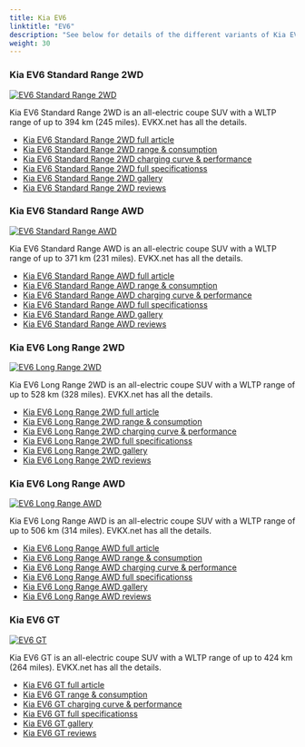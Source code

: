 ```yaml
---
title: Kia EV6
linktitle: "EV6"
description: "See below for details of the different variants of Kia EV6"
weight: 30
---
```

### Kia EV6 Standard Range 2WD

<a href="ev6_standard_range_2wd/"><img src="https://media.evkx.net/multimedia/models/kia/ev6/ev6_standard_range_2wd/main_1_st.jpg" class="img-fluid" alt="EV6 Standard Range 2WD" ></a>

Kia EV6 Standard Range 2WD is an all-electric coupe SUV with a WLTP range of up to 394 km (245 miles). EVKX.net has all the details. 

- [Kia EV6 Standard Range 2WD full article](ev6_standard_range_2wd/)
- [Kia EV6 Standard Range 2WD range & consumption](ev6_standard_range_2wd/rangeandconsumption)
- [Kia EV6 Standard Range 2WD charging curve & performance](ev6_standard_range_2wd/chargingcurve)
- [Kia EV6 Standard Range 2WD full specificationss](ev6_standard_range_2wd/specifications)
- [Kia EV6 Standard Range 2WD gallery](ev6_standard_range_2wd/gallery)
- [Kia EV6 Standard Range 2WD reviews](ev6_standard_range_2wd/reviews)

### Kia EV6 Standard Range AWD

<a href="ev6_standard_range_awd/"><img src="https://media.evkx.net/multimedia/models/kia/ev6/ev6_standard_range_awd/main_1_st.jpg" class="img-fluid" alt="EV6 Standard Range AWD" ></a>

Kia EV6 Standard Range AWD is an all-electric coupe SUV with a WLTP range of up to 371 km (231 miles). EVKX.net has all the details. 

- [Kia EV6 Standard Range AWD full article](ev6_standard_range_awd/)
- [Kia EV6 Standard Range AWD range & consumption](ev6_standard_range_awd/rangeandconsumption)
- [Kia EV6 Standard Range AWD charging curve & performance](ev6_standard_range_awd/chargingcurve)
- [Kia EV6 Standard Range AWD full specificationss](ev6_standard_range_awd/specifications)
- [Kia EV6 Standard Range AWD gallery](ev6_standard_range_awd/gallery)
- [Kia EV6 Standard Range AWD reviews](ev6_standard_range_awd/reviews)

### Kia EV6 Long Range 2WD

<a href="ev6_long_range_2wd/"><img src="https://media.evkx.net/multimedia/models/kia/ev6/ev6_long_range_2wd/main_1_st.jpg" class="img-fluid" alt="EV6 Long Range 2WD" ></a>

Kia EV6 Long Range 2WD is an all-electric coupe SUV with a WLTP range of up to 528 km (328 miles). EVKX.net has all the details. 

- [Kia EV6 Long Range 2WD full article](ev6_long_range_2wd/)
- [Kia EV6 Long Range 2WD range & consumption](ev6_long_range_2wd/rangeandconsumption)
- [Kia EV6 Long Range 2WD charging curve & performance](ev6_long_range_2wd/chargingcurve)
- [Kia EV6 Long Range 2WD full specificationss](ev6_long_range_2wd/specifications)
- [Kia EV6 Long Range 2WD gallery](ev6_long_range_2wd/gallery)
- [Kia EV6 Long Range 2WD reviews](ev6_long_range_2wd/reviews)

### Kia EV6 Long Range AWD

<a href="ev6_long_range_awd/"><img src="https://media.evkx.net/multimedia/models/kia/ev6/ev6_long_range_awd/main_1_st.jpg" class="img-fluid" alt="EV6 Long Range AWD" ></a>

Kia EV6 Long Range AWD is an all-electric coupe SUV with a WLTP range of up to 506 km (314 miles). EVKX.net has all the details. 

- [Kia EV6 Long Range AWD full article](ev6_long_range_awd/)
- [Kia EV6 Long Range AWD range & consumption](ev6_long_range_awd/rangeandconsumption)
- [Kia EV6 Long Range AWD charging curve & performance](ev6_long_range_awd/chargingcurve)
- [Kia EV6 Long Range AWD full specificationss](ev6_long_range_awd/specifications)
- [Kia EV6 Long Range AWD gallery](ev6_long_range_awd/gallery)
- [Kia EV6 Long Range AWD reviews](ev6_long_range_awd/reviews)

### Kia EV6 GT

<a href="ev6_gt/"><img src="https://media.evkx.net/multimedia/models/kia/ev6/ev6_gt/main_1_st.jpg" class="img-fluid" alt="EV6 GT" ></a>

Kia EV6 GT is an all-electric coupe SUV with a WLTP range of up to 424 km (264 miles). EVKX.net has all the details. 

- [Kia EV6 GT full article](ev6_gt/)
- [Kia EV6 GT range & consumption](ev6_gt/rangeandconsumption)
- [Kia EV6 GT charging curve & performance](ev6_gt/chargingcurve)
- [Kia EV6 GT full specificationss](ev6_gt/specifications)
- [Kia EV6 GT gallery](ev6_gt/gallery)
- [Kia EV6 GT reviews](ev6_gt/reviews)

